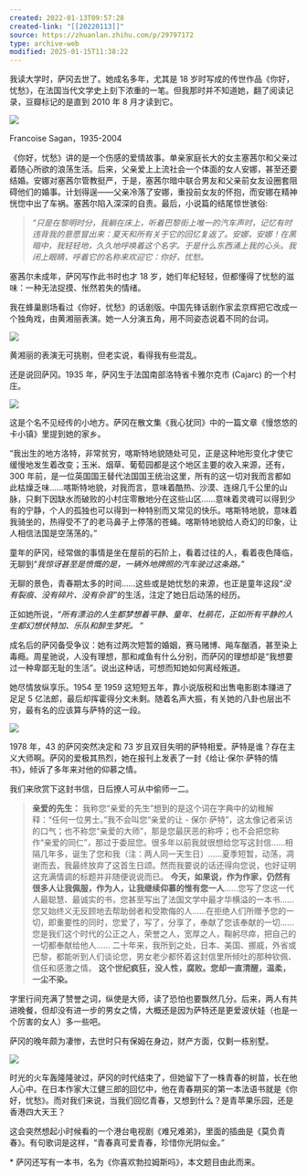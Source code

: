 ```yaml
---
created: 2022-01-13T09:57:28
created-link: "[[20220113]]"
source: https://zhuanlan.zhihu.com/p/29797172
type: archive-web
modified: 2025-01-15T11:38:22
---
```


我读大学时，萨冈去世了。她成名多年，尤其是 18 岁时写成的传世作品《你好，忧愁》，在法国当代文学史上刻下浓重的一笔。但我那时并不知道她，翻了阅读记录，豆瓣标记的是直到 2010 年 8 月才读到它。

![](https://pic3.zhimg.com/v2-4d8a770a782fd0a589b627fbb2ee1128_r.jpg)

Francoise Sagan，1935-2004

《你好，忧愁》讲的是一个伤感的爱情故事。单亲家庭长大的女主塞茜尔和父亲过着随心所欲的浪荡生活。后来，父亲爱上上流社会一个体面的女人安娜，甚至还要结婚。安娜对塞茜尔管教挺严，于是，塞茜尔暗中联合男友和父亲前女友设圈套阻碍他们的婚事。计划得逞——父亲冷落了安娜，重投前女友的怀抱，而安娜在精神恍惚中出了车祸。塞茜尔陷入深深的自责。最后，小说篇的结尾惊世骇俗:

> *“只是在黎明时分，我躺在床上，听着巴黎街上唯一的汽车声时，记忆有时违背我的意愿冒出来：夏天和所有关于它的回忆复返了。安娜，安娜！在黑暗中，我轻轻地，久久地呼唤着这个名字。于是什么东西涌上我的心头。我闭上眼睛，呼着它的名称来欢迎它：你好，忧愁。*

塞茜尔未成年，萨冈写作此书时也才 18 岁，她们年纪轻轻，但都懂得了忧愁的滋味：一种无法捉摸、怅然若失的情绪。

我在蜂巢剧场看过《你好，忧愁》的话剧版。中国先锋话剧作家孟京辉把它改成一个独角戏，由黄湘丽表演。她一人分演五角，用不同姿态说着不同的台词。

![](https://pic4.zhimg.com/v2-fbea77f52944e7db81a69247a22084f3_r.jpg)

黄湘丽的表演无可挑剔，但老实说，看得我有些混乱。

还是说回萨冈。1935 年，萨冈生于法国南部洛特省卡雅尔克市 (Cajarc) 的一个村庄。

![](https://pica.zhimg.com/v2-a273e7473dc43101aff4a571242129b8_r.jpg)

这是个名不见经传的小地方。萨冈在散文集《我心犹同》中的一篇文章《慢悠悠的卡小镇》里提到她的家乡。

“我出生的地方洛特，非常贫穷，喀斯特地貌随处可见，正是这种地形变化才使它缓慢地发生着改变；玉米、烟草、葡萄园都是这个地区主要的收入来源，还有，300 年前，是一位英国国王替代法国国王统治这里，所有的这一切对我而言都如此枯燥乏味……喀斯特地貌，对我而言，意味着酷热、沙漠、连绵几千公里的山脉，只剩下因缺水而破败的小村庄零散地分在这些山区……意味着灵魂可以得到少有的宁静，个人的孤独也可以得到一种特别而又常见的快乐。喀斯特地貌，意味着我骑坐的，热得受不了的老马鼻子上停落的苍蝇。喀斯特地貌给人奇幻的印象，让人相信法国是空荡荡的。”

童年的萨冈，经常做的事情是坐在屋前的石阶上，看着过往的人，看着夜色降临，无聊到“*我惊讶甚至是愤慨的是，一辆外地牌照的汽车驶过这条路。*”

无聊的景色，青春期太多的时间……这些或是她忧愁的来源，也正是童年这段“*没有裂痕、没有碎片、没有杂音*”的生活，注定了她日后动荡的经历。

正如她所说，“*所有漂泊的人生都梦想着平静、童年、杜鹃花，正如所有平静的人生都幻想伏特加、乐队和醉生梦死。* ”

成名后的萨冈备受争议：她有过两次短暂的婚姻，赛马赌博、飚车酗酒，甚至染上毒瘾。周星驰说，人没有理想，那和咸鱼有什么分别，而萨冈的理想却是“我想要过一种卑鄙无耻的生活”。说出这种话，可想而知她如何离经叛道。

她尽情放纵享乐。1954 至 1959 这短短五年，靠小说版税和出售电影剧本赚进了足足 5 亿法郎，最后却挥霍得分文未剩。随着名声大振，有关她的八卦也层出不穷，最有名的应该算与萨特的这一段。

![](https://picx.zhimg.com/v2-39b8592f0514142ef567323af8d55a9f_r.jpg)

1978 年，43 的萨冈突然决定和 73 岁且双目失明的萨特相爱。萨特是谁？存在主义大师啊。萨冈的爱极其热烈，她在报刊上发表了一封《给让·保尔·萨特的情书》，倾诉了多年来对他的仰慕之情。

我们来欣赏下这封书信，日后撩人可从中偷师一二。

> **亲爱的先生：**
> 我称您“亲爱的先生”想到的是这个词在字典中的幼稚解释：“任何一位男士。”我不会叫您“亲爱的让 - 保尔·萨特”，这太像记者采访的口气；也不称您“亲爱的大师”，那是您最厌恶的称呼；也不会把您称作“亲爱的同仁”，那过于委屈您。很多年以前我就很想给您写这封信……相隔几年多，诞生了您和我（注：两人同一天生日）……夏季短暂，动荡，凋谢而去，我最终放弃了这首生日颂。然而我要说的话还得向您说，也好证明这充满情调的标题并非随便说说而已。
> **今天，如果说，作为作家，仍然有很多人让我佩服，作为人，让我继续仰慕的惟有您一人**……您写了您这一代人最聪慧、最诚实的书，您甚至写出了法国文学中最才华横溢的一本书……您又始终义无反顾地去帮助弱者和受欺侮的人……在拒绝人们所赠予您的一切，即重要性的同时，您爱了，写了，分享了，奉献了您该奉献的一切……您是我们这个时代的公正之人，荣誉之人，宽厚之人，鞠躬尽瘁，把自己的一切都奉献给他人……
> 二十年来，我所到之处，日本、美国、挪威，外省或巴黎，都能听到人们谈论您，男女老少都怀着这封信里所倾吐的那种钦佩、信任和感激之情。
> **这个世纪疯狂，没人性，腐败。您却一直清醒，温柔，一尘不染。**

字里行间充满了赞誉之词，纵使是大师，读了恐怕也要飘然几分。后来，两人有共进晚餐，但却没有进一步的男女之情，大概还是因为萨特还是更爱波伏娃（也是一个厉害的女人）多一些吧。

萨冈的晚年颇为凄惨，去世时只有保姆在身边，财产方面，仅剩一栋别墅。

![](https://pic2.zhimg.com/v2-16978e2ec96dcf4d3a4c129ec19f3c4f_1440w.jpg)

时光的火车轰隆隆驶过，萨冈的时代结束了，但她留下了一株青春的树苗，长在他人心中。在日本作家大江健三郎的回忆中，他在青春期买的第一本法语书就是《你好，忧愁》。而对我们来说，当我们回忆青春，又想到什么？是青苹果乐园，还是香港四大天王？

这会突然想起小时候看的一个港台电视剧《难兄难弟》，里面的插曲是《莫负青春》。有句歌词是这样，“青春真可爱青春，珍惜你光阴似金。”

\* 萨冈还写有一本书，名为《你喜欢勃拉姆斯吗》，本文题目由此而来。
